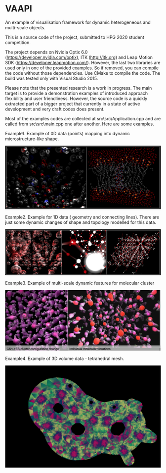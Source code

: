 # VAAPI
An example of visualisation framework for dynamic heterogeneous and multi-scale objects.

This is a source code of the project, submitted to HPG 2020 student competition.

The project depends on Nvidia Optix 6.0 (https://developer.nvidia.com/optix), ITK (http://itk.org) and Leap Motion SDK (https://developer.leapmotion.com/). However, the last two libraries are used only in one of the 
provided examples. So if removed, you can compile the code without those dependencies. Use CMake to compile the code. The build was tested only with Visual Studio 2015. 


Please note that the presented research is a work in progress. The main target is to provide a demonstration examples of introduced approach flexibility and user friendliness. However, the source code is a quickly extracted part of a bigger project that currently in a state of active development and very draft codes does present. 

Most of the examples codes are collected at src\src\Application.cpp and are called from src\src\main.cpp one after another. Here are some examples.


Example1. Example of 0D data (points) mapping into dynamic microstructure-like shape.

![Example1](/images/Example1.png)


Example2. Example for 1D data ( geometry and connecting lines). There are just some dynamic changes of shape and topology modelled for this data.

![Example2](/images/Example2.png)


Example3. Example of multi-scale dynamic features for molecular cluster

![Example3](/images/Example3.png)


Example4. Example of 3D volume data  - tetrahedral mesh.

![Example3](/images/Example4.png)


